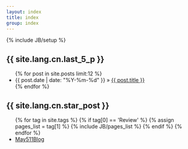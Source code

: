```yaml
---
layout: index
title: index
group: index
---
```


{% include JB/setup %}

<h2>{{ site.lang.cn.last_5_p }}</h2>
<ul class="posts">
  {% for post in site.posts limit:12 %}
    <li><span>{{ post.date | date: "%Y-%m-%d" }}</span> &raquo; <a href="{{ BASE_PATH }}{{ post.url }}">{{ post.title }}</a></li>
  {% endfor %}
</ul>

<h2>{{ site.lang.cn.star_post }}</h2>
<ul class="posts">
{% for tag in site.tags %}
    {% if tag[0] == 'Review' %}
        {% assign pages_list = tag[1] %}
        {% include JB/pages_list %}
    {% endif %}
{% endfor %}
    <li><a href="http://may511.lofter.com/">May511Blog</a></li>
</ul>
